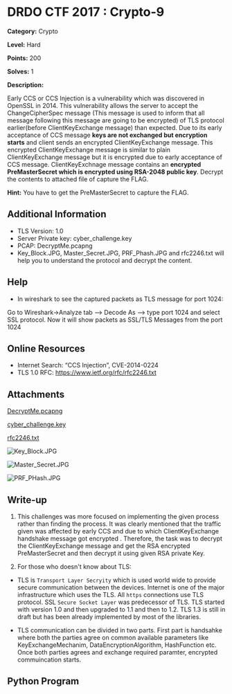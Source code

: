 # DRDO CTF 2017 : Crypto-9

**Category:** Crypto

**Level:** Hard

**Points:** 200

**Solves:** 1

**Description:**

Early CCS or CCS Injection is a vulnerability which was discovered in OpenSSL in 2014. This vulnerability allows the server to accept the ChangeCipherSpec message (This message is used to inform that all message following this message are going to be encrypted) of TLS protocol earlier(before ClientKeyExchange message) than expected. 
Due to its early acceptance of CCS message **keys are not exchanged but encryption starts** and client sends an encrypted ClientKeyExchange message. This encrypted ClientKeyExchange message is similar to plain ClientKeyExchange message but it is encrypted due to early acceptance of CCS message. 
ClientKeyExchnage message contains an **encrypted PreMasterSecret which is encrypted using RSA-2048 public key**. Decrypt the contents to attached file of capture the FLAG.

**Hint:** You have to get the PreMasterSecret to capture the FLAG. 

## Additional Information

* TLS Version: 1.0
* Server Private key: cyber\_challenge.key
* PCAP: DecryptMe.pcapng
* Key\_Block.JPG, Master\_Secret.JPG, PRF\_Phash.JPG and rfc2246.txt will help you to understand the protocol and decrypt the content.


## Help
* In wireshark to see the captured packets as TLS message for port 1024:

Go to Wireshark->Analyze tab --> Decode As --> type port 1024 and select SSL protocol. Now it will show packets as SSL/TLS Messages from the port 1024

## Online Resources

* Internet Search: “CCS Injection”, CVE-2014-0224
* TLS 1.0 RFC: https://www.ietf.org/rfc/rfc2246.txt

## Attachments

[DecryptMe.pcapng](DecryptMe.pcapng)

[cyber_challenge.key](cyber_challenge.key)

[rfc2246.txt](rfc2246.txt)

![Key\_Block.JPG](Key\_Block.JPG)

![Master\_Secret.JPG](Master\_Secret.JPG)

![PRF\_PHash.JPG](PRF\_PHash.JPG)


## Write-up

1. This challenges was more focused on implementing the given process rather than finding the process. It was clearly mentioned that the traffic given was affected by early CCS and due to which ClientKeyExchange handshake message got encrypted . Therefore, the task was to decrypt the ClientKeyExchange message and get the RSA encrypted PreMasterSecret and then decrypt it using given RSA private Key.

2. For those who doesn't know about TLS:

* TLS is `Transport Layer Secryity` which is used world wide to provide secure communication between the devices. Internet is one of the major infrastructure which uses the TLS. All `https` connections use TLS protocol. SSL `Secure Socket Layer` was predecessor of TLS. TLS started with version 1.0 and then upgraded to 1.1 and then to 1.2. TLS 1.3 is still in draft but has been already implemented by most of the libraries. 

* TLS communication can be divided in two parts. First part is handsahke where both the parties agree on common available parameters like KeyExchangeMechanim, DataEncryptionAlgorithm, HashFunction etc. Once both parties agrees and exchange required paramter, encrypted commuincation starts. 

## Python Program
